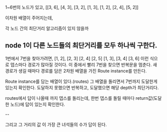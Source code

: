 1~6번의 노드가 있고,
[[3, 6], [4, 3], [3, 2], [1, 3], [1, 2], [2, 4], [5, 2]]

이차원 배열이 주어지는데,

각 노드 간의 최단거리 알고리즘이 있지 않을까

node 1이 다른 노드들의 최단거리를 모두 하나씩 구한다.
--
1번에서 7번을 찾아가려면,
[1, 2], [2, 3]
        [2, 4]
        [2, 5]
[1, 3], [3, 4]
        [3, 6]
이런 식으로 뎁스마다 경로가 많아질 것이다. 이 중에서 빨리 7번을 찾으면 반복문을 멈춘다. 
새 경로가 생길 때마다 경로를 담은 2차원 배열을 가진 Route instance를 만든다.

Route instance를 담는 배열이 있다.(routes)
그 배열을 돌리면서 7번까지 도달한게 있는지 확인한다.
도달하지 못했으면 반복하고, 도달했으면 해당 depth가 최단거리다.

routes에서 답이 나올때 까지 뎁스를 돌리는데, 
한번 뎁스를 돌릴 때마다 return값(도달한 노드)에 답이 있는지 확인한다.


--

그리고 그 거리의 값 이 가장 큰 녀석들의 수가 답이 된다.
